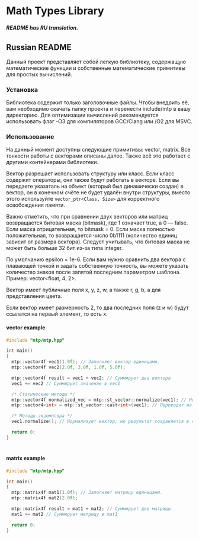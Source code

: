 # Math Types Library
###### __README has RU translation.__

## Russian README
Данный проект представляет собой легкую библиотеку, содержащую математические функции и собственные математические примитивы для простых вычислений.

### Установка
Библиотека содержит только заголовочные файлы. Чтобы внедрить её, вам необходимо скачать папку проекта и перенести include/mtp в вашу директорию.
Для оптимизации вычислений рекомендуется использовать флаг -O3 для компиляторов GCC/Clang или /O2 для MSVC.

### Использование
На данный момент доступны следующие примитивы: vector, matrix. Все тонкости работы с векторами описаны далее. Также всё это работает с другими контейнерами библиотеки.
 
Вектор разрешает использовать структуру или класс. Если класс содержит операторы, они также будут работать в векторе. Если вы передаете указаталь на объект (который был динамически создан) в вектор, он в конечном счёте не будет удалён внутри структуры, вместо этого используйте `vector_ptr<Class, Size>` для корректного освобождения памяти.
  
Важно отметить, что при сравнении двух векторов или матриц возвращается битовая маска (bitmask), где 1 означает true, а 0 — false.
Если маска отрицательная, то bitmask = 0. Если маска полностью положительная, то возвращается число 0b1111 (количество единиц зависит от размера вектора).
Следует учитывать, что битовая маска не может быть больше 32 бит из-за типа integer.
 
По умолчанию epsilon = 1e-6. Если вам нужно сравнить два вектора с плавающей точкой и задать собственную точность,
вы можете указать количество знаков после запятой последним параметром шаблона.
Пример: vector<float, 4, 2>.
 
Вектор имеет публичные поля x, y, z, w, а также r, g, b, a для представления цвета.

Если вектор имеет размерность 2, то два последних поля (z и w) будут ссылатся на первый элемент, то есть x.
#### vector example
```cpp
#include "mtp/mtp.hpp"

int main()
{
  mtp::vector4f vec1(1.0f); // Заполняет вектор единицами.
  mtp::vector4f vec2(2.0f, 3.0f, 1.0f, 5.0f);

  mtp::vector4f result = vec1 + vec2; // Суммирует два вектора
  vec1 += vec2 // Суммирует значение в vec1

  /* Статические методы */
  mtp::vector4f normalized_vec = mtp::st_vector::normalize(vec1); // Нормализирует вектор
  mtp::vector4<int> = mtp::st_vector::cast<int>(vec1); // Переводит из типа float в int

  /* Методы экземпляра */
  vec1.normalize(); // Нормализует вектор, но результат сохраняется в самом векторе //

  return 0;
}
```
#
#### matrix example
```cpp
#include "mtp/mtp.hpp"

int main()
{
  mtp::matrix4f mat1(1.0f); // Заполняет матрицу единицами.
  mtp::matrix4f mat2(2.0f);

  mtp::matrix4f result = mat1 + mat2; // Суммирует две матрицы
  mat1 += mat2 // Суммирует матрицу в mat1

  return 0;
}
```
